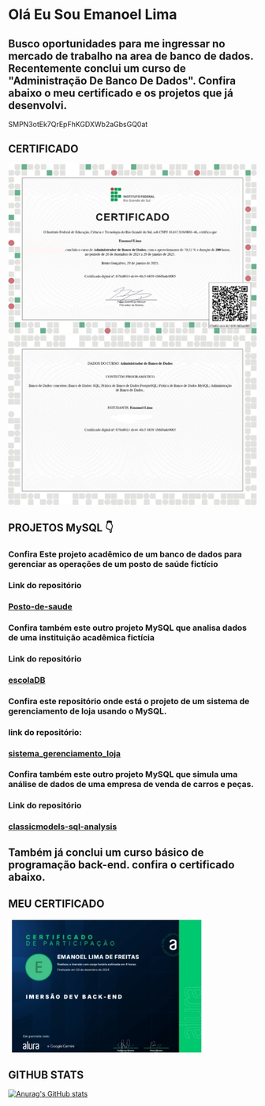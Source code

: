 # Olá Eu Sou Emanoel Lima

## Busco oportunidades para me ingressar no mercado de trabalho na area de banco de dados. Recentemente conclui um curso de  "Administração De Banco De Dados". Confira abaixo o meu certificado e os projetos que já desenvolvi.
SMPN3otEk7QrEpFhKGDXWb2aGbsGQ0at

## CERTIFICADO
<img src="https://github.com/Emanoellima-dev/Emanoellima-dev/blob/main/certificado/IMG-20250203-WA0000.jpg"/>

<img src="https://github.com/Emanoellima-dev/Emanoellima-dev/blob/main/certificado/IMG-20250203-WA0001.jpg">

## PROJETOS MySQL 👇

### Confira Este projeto acadêmico de um banco de dados para gerenciar as operações de um posto de saúde fictício
### Link do repositório
### [Posto-de-saude](https://github.com/Emanoellima-dev/Posto-de-Saude)

### Confira também este outro projeto MySQL que analisa dados de uma instituição acadêmica fictícia
### Link do repositório
### [escolaDB](https://github.com/Emanoellima-dev/escolaDB)

### Confira este repositório onde está o projeto de um sistema de gerenciamento de loja usando o MySQL.
### link do repositório:
### [sistema_gerenciamento_loja](https://github.com/Emanoellima-dev/sistema_gerenciamento_loja)

### Confira também este outro projeto MySQL que simula uma análise de dados de uma empresa de venda de carros e peças.
### Link do repositório
### [classicmodels-sql-analysis](https://github.com/Emanoellima-dev/classicmodels-sql-analysis)

## Também já conclui um curso básico de programação back-end. confira o certificado abaixo.

## MEU CERTIFICADO
<img src="https://github.com/Emanoellima-dev/Emanoellima-dev/blob/main/certificado/certificado.jpg" width="400" />

## GITHUB STATS

[![Anurag's GitHub stats](https://github-readme-stats.vercel.app/api?username=Emanoellima-dev&show_icons=true&theme=radical&hide=contribs,prs&show=discussions_answered)](https://github.com/anuraghazra/github-readme-stats)
